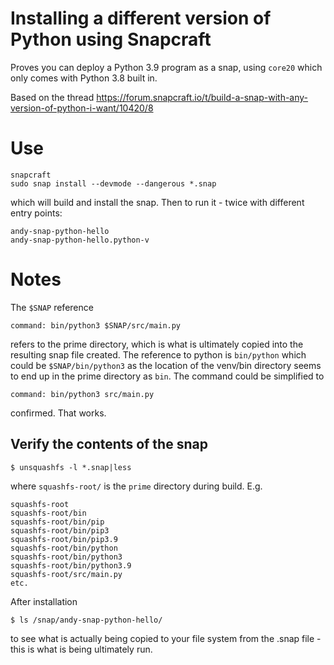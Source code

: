 # Installing a different version of Python using Snapcraft

Proves you can deploy a Python 3.9 program as a snap, using `core20` which only comes with Python 3.8 built in.

Based on the thread https://forum.snapcraft.io/t/build-a-snap-with-any-version-of-python-i-want/10420/8

# Use

    snapcraft
    sudo snap install --devmode --dangerous *.snap

which will build and install the snap. Then to run it - twice with different entry points:

    andy-snap-python-hello
    andy-snap-python-hello.python-v

# Notes

The `$SNAP` reference

    command: bin/python3 $SNAP/src/main.py

refers to the prime directory, which is what is ultimately copied into the resulting snap file created.  The reference to python is `bin/python` which could be `$SNAP/bin/python3` as the location of the venv/bin directory seems to end up in the prime directory as `bin`.  The command could be simplified to

    command: bin/python3 src/main.py

confirmed.  That works.

## Verify the contents of the snap

    $ unsquashfs -l *.snap|less

where `squashfs-root/` is the `prime` directory during build.  E.g.

    squashfs-root
    squashfs-root/bin
    squashfs-root/bin/pip
    squashfs-root/bin/pip3
    squashfs-root/bin/pip3.9
    squashfs-root/bin/python
    squashfs-root/bin/python3
    squashfs-root/bin/python3.9
    squashfs-root/src/main.py
    etc.

After installation

    $ ls /snap/andy-snap-python-hello/

to see what is actually being copied to your file system from the .snap file - this is what is being ultimately run.

